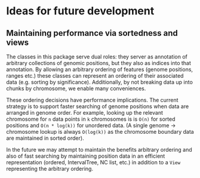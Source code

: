 # Ideas for future development

## Maintaining performance via sortedness and views

The classes in this package serve dual roles: they server as annotation of arbitrary collections of genomic
positions, but they also as indices into that annotation. By allowing an arbitrary ordering of features
(genome positions, ranges etc.) these classes can represent an ordering of their associated data (e.g. sorting
by significance). Additionally, by not breaking data up into chunks by chromosome, we enable many conveniences.

These ordering decisions have performance implications. The current strategy is to support faster searching of
genome positions when data are arranged in genome order. For example, looking up the relevant chromosome for
`n` data points in `k` chromosomes is is `O(n)` for sorted positions and `O(n * log(k))` for unordered
data. (A single genome -> chromosome lookup is always `O(log(k))` as the chromosome boundary data are
maintained in sorted order).

In the future we may attempt to maintain the benefits arbitrary ordering and also of fast searching by
maintaining position data in an efficient representation (ordered, IntervalTree, NC list, etc.) in addition to a `View`
representing the arbitrary ordering.
